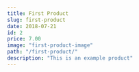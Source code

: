 ```yaml
---
title: First Product
slug: first-product
date: 2018-07-21
id: 2
price: 7.00
image: "first-product-image"
path: "/first-product/"
description: "This is an example product"
---
```

